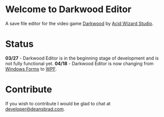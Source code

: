 # Welcome to Darkwood Editor
A save file editor for the video game [Darkwood](https://www.darkwoodgame.com/) by [Acid Wizard Studio](https://www.acidwizardstudio.com/).
# Status
**03/27** - Darkwood Editor is in the beginning stage of development and is not fully functional yet.
**04/18** - Darkwood Editor is now changing from [Windows Forms](https://learn.microsoft.com/en-us/dotnet/desktop/winforms/overview/?view=netdesktop-8.0) to [WPF](https://learn.microsoft.com/en-us/dotnet/desktop/wpf/overview/?view=netdesktop-8.0).
# Contribute
If you wish to contribute I would be glad to chat at developer@deansbrad.com.
